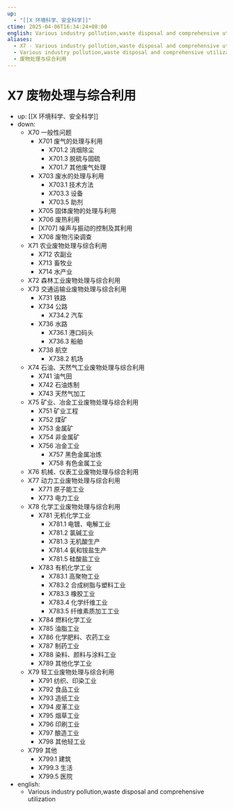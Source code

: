 ```yaml
---
up:
  - "[[X 环境科学、安全科学]]"
ctime: 2025-04-06T16:34:24+08:00
english: Various industry pollution,waste disposal and comprehensive utilization
aliases:
  - X7 - Various industry pollution,waste disposal and comprehensive utilization
  - Various industry pollution,waste disposal and comprehensive utilization
  - 废物处理与综合利用
---
```


# X7 废物处理与综合利用

- up: [[X 环境科学、安全科学]]
- down:
	- X70 一般性问题
		- X701 废气的处理与利用
			- X701.2 消烟除尘
			- X701.3 脱硫与固硫
			- X701.7 其他废气处理
		- X703 废水的处理与利用
			- X703.1 技术方法
			- X703.3 设备
			- X703.5 助剂
		- X705 固体废物的处理与利用
		- X706 废热利用
		- [X707] 噪声与振动的控制及其利用
		- X708 废物污染调查
	- X71 农业废物处理与综合利用
		- X712 农副业
		- X713 畜牧业
		- X714 水产业
	- X72 森林工业废物处理与综合利用
	- X73 交通运输业废物处理与综合利用
		- X731 铁路
		- X734 公路
			- X734.2 汽车
		- X736 水路
			- X736.1 港口码头
			- X736.3 船舶
		- X738 航空
			- X738.2 机场
	- X74 石油、天然气工业废物处理与综合利用
		- X741 油气田
		- X742 石油炼制
		- X743 天然气加工
	- X75 矿业、冶金工业废物处理与综合利用
		- X751 矿业工程
		- X752 煤矿
		- X753 金属矿
		- X754 非金属矿
		- X756 冶金工业
			- X757 黑色金属冶炼
			- X758 有色金属工业
	- X76 机械、仪表工业废物处理与综合利用
	- X77 动力工业废物处理与综合利用
		- X771 原子能工业
		- X773 电力工业
	- X78 化学工业废物处理与综合利用
		- X781 无机化学工业
			- X781.1 电镀、电解工业
			- X781.2 氯碱工业
			- X781.3 无机酸生产
			- X781.4 氨和铵盐生产
			- X781.5 硅酸盐工业
		- X783 有机化学工业
			- X783.1 高聚物工业
			- X783.2 合成树脂与塑料工业
			- X783.3 橡胶工业
			- X783.4 化学纤维工业
			- X783.5 纤维素质加工工业
		- X784 燃料化学工业
		- X785 油脂工业
		- X786 化学肥料、农药工业
		- X787 制药工业
		- X788 染料、颜料与涂料工业
		- X789 其他化学工业
	- X79 轻工业废物处理与综合利用
		- X791 纺织、印染工业
		- X792 食品工业
		- X793 造纸工业
		- X794 皮革工业
		- X795 烟草工业
		- X796 印刷工业
		- X797 酿造工业
		- X798 其他轻工业
	- X799 其他
		- X799.1 建筑
		- X799.3 生活
		- X799.5 医院
- english:
	- Various industry pollution,waste disposal and comprehensive utilization
